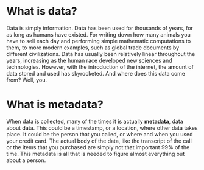 # What is data?
Data is simply information. Data has been used for thousands of years, for as long as humans have existed. For writing down how many animals you have to sell each day and performing simple mathematic computations to them, to more modern examples, such as global trade documents by different civilizations. Data has usually been relatively linear throughout the years, increasing as the human race developed new sciences and technologies. However, with the introduction of the internet, the amount of data stored and used has skyrocketed. And where does this data come from? Well, you.

# What is metadata?
When data is collected, many of the times it is actually **metadata**, data about data. This could be a timestamp, or a location, where other data takes place. It could be the person that you called, or where and when you used your credit card. The actual body of the data, like the transcript of the call or the items that you purchased are simply not that important 99% of the time. This metadata is all that is needed to figure almost everything out about a person.
